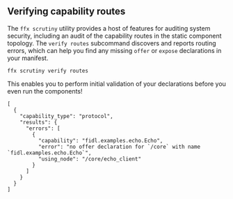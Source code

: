 ## Verifying capability routes

The `ffx scrutiny` utility provides a host of features for auditing system
security, including an audit of the capability routes in the static component
topology. The `verify routes` subcommand discovers and reports routing errors,
which can help you find any missing `offer` or `expose` declarations in your
manifest.

```posix-terminal
ffx scrutiny verify routes
```

This enables you to perform initial validation of your declarations before you
even run the components!

```none {:.devsite-disable-click-to-copy}
[
  {
    "capability_type": "protocol",
    "results": {
      "errors": [
        {
          "capability": "fidl.examples.echo.Echo",
          "error": "no offer declaration for `/core` with name `fidl.examples.echo.Echo`",
          "using_node": "/core/echo_client"
        }
      ]
    }
  }
]
```
